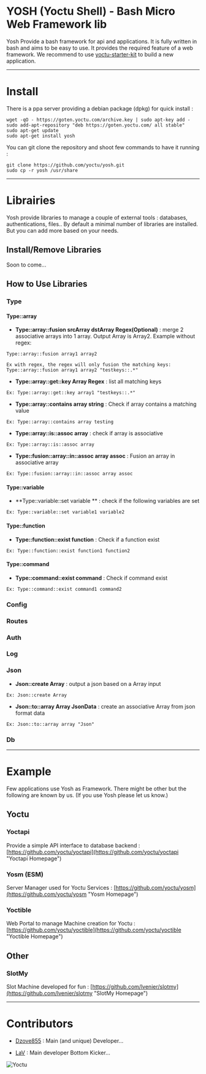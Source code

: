 # YOSH (Yoctu Shell) - Bash Micro Web Framework lib

Yosh Provide a bash framework for api and applications.
It is fully written in bash and aims to be easy to use. It provides the required feature of a web framework.
We recommend to use [yoctu-starter-kit](https://github.com/yoctu/yoctu-starter-kit) to build a new application.

---

# Install

There is a ppa server providing a debian package (dpkg) for quick install :
```
wget -qO - https://goten.yoctu.com/archive.key | sudo apt-key add -
sudo add-apt-repository "deb https://goten.yoctu.com/ all stable"
sudo apt-get update
sudo apt-get install yosh
```

You can git clone the repository and shoot few commands to have it running :

```
git clone https://github.com/yoctu/yosh.git
sudo cp -r yosh /usr/share
```

---



# Librairies

Yosh provide libraries to manage a couple of external tools : databases, authentications, files..
By default a minimal number of libraries are installed. But you can add more based on your needs.

## Install/Remove Libraries

Soon to come...

## How to Use Libraries 

### Type

#### Type::array
- **Type::array::fusion srcArray dstArray Regex(Optional)** : merge 2 associative arrays into 1 array. Output Array is Array2.
Example without regex:
```
Type::array::fusion array1 array2
```
```
Ex with regex, the regex will only fusion the matching keys: Type::array::fusion array1 array2 "testkeys::.*"
```
- **Type::array::get::key Array Regex** : list all matching keys
```
Ex: Type::array::get::key array1 "testkeys::.*"
```
- **Type::array::contains array string** : Check if array contains a matching value
```
Ex: Type::array::contains array testing
```
- **Type::array::is::assoc array** : check if array is associative
```
Ex: Type::array::is::assoc array
```
- **Type::fusion::array::in::assoc array assoc** : Fusion an array in associative array
```
Ex: Type::fusion::array::in::assoc array assoc
```
#### Type::variable
- **Type::variable::set variable ** : check if the following variables are set 
```
Ex: Type::variable::set variable1 variable2
```
#### Type::function
- **Type::function::exist function** : Check if a function exist
```
Ex: Type::function::exist function1 function2
```
#### Type::command
- **Type::command::exist command** : Check if command exist
```
Ex: Type::command::exist command1 command2
```
### Config

### Routes

### Auth

### Log

### Json
- **Json::create Array** : output a json based on a Array input
```
Ex: Json::create Array
```
- **Json::to::array Array JsonData** : create an associative Array from json format data 
```
Ex: Json::to::array array "Json"
```

### Db

---


# Example

Few applications use Yosh as Framework. There might be other but the following are known by us. 
(If you use Yosh please let us know.)

## Yoctu

### Yoctapi
Provide a simple API interface to database backend :
[https://github.com/yoctu/yoctapi](https://github.com/yoctu/yoctapi "Yoctapi Homepage")

### Yosm (ESM)
Server Manager used for Yoctu Services :
[https://github.com/yoctu/yosm](https://github.com/yoctu/yosm "Yosm Homepage")

### Yoctible
Web Portal to manage Machine creation for Yoctu :
[https://github.com/yoctu/yoctible](https://github.com/yoctu/yoctible "Yoctible Homepage")

## Other

### SlotMy
Slot Machine developed for fun :
[https://github.com/lvenier/slotmy](https://github.com/lvenier/slotmy "SlotMy Homepage")

---


# Contributors

- [Dzove855](https://github.com/dzove855 "Dzove855 Homepage") : Main (and unique) Developer...

- [LaV](https://github.com/lvenier "LaV Homepage") : Main developer Bottom Kicker...


![Yoctu](https://www.yoctu.com/wp-content/themes/yoctu/images/logo.svg "Yoctu")

